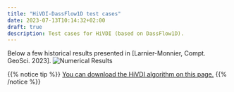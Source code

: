 ```yaml
---
title: "HiVDI-DassFlow1D test cases"
date: 2023-07-13T10:14:32+02:00
draft: true
description: Test cases for HiVDI (based on DassFlow1D).
---
```


Below a few historical results presented in [Larnier-Monnier, Compt. GeoSci. 2023].
![Numerical Results](/images/hivdi_num_res.png)

{{% notice tip %}}
[You can download the HiVDI algorithm on this page.](/download/dl_hi)
{{% /notice %}}